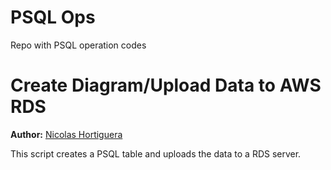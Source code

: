 # PSQL Ops
Repo with PSQL operation codes

# Create Diagram/Upload Data to AWS RDS
**Author:** [Nicolas Hortiguera](https://github.com/NHortiguera)

This script creates a PSQL table and uploads the data to a RDS server.
